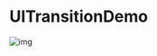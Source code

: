 # UITransitionDemo
![img](https://github.com/wrhsan/UITransitionDemo/blob/master/customePushAndPopGif.gif?raw=true)
